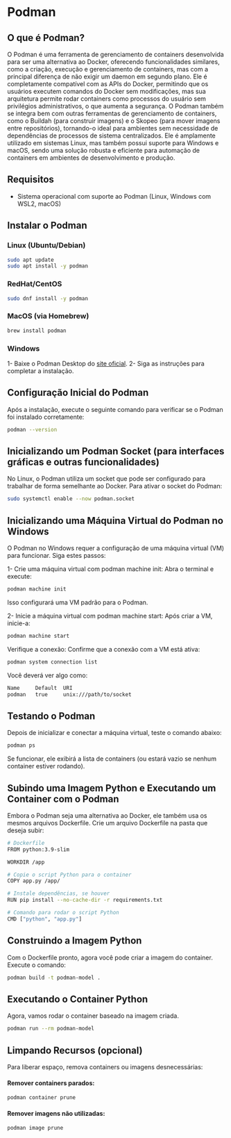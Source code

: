 # Podman

## O que é Podman?

O Podman é uma ferramenta de gerenciamento de containers desenvolvida para ser uma alternativa ao Docker, oferecendo funcionalidades similares, como a criação, execução e gerenciamento de containers, mas com a principal diferença de não exigir um daemon em segundo plano. Ele é completamente compatível com as APIs do Docker, permitindo que os usuários executem comandos do Docker sem modificações, mas sua arquitetura permite rodar containers como processos do usuário sem privilégios administrativos, o que aumenta a segurança. O Podman também se integra bem com outras ferramentas de gerenciamento de containers, como o Buildah (para construir imagens) e o Skopeo (para mover imagens entre repositórios), tornando-o ideal para ambientes sem necessidade de dependências de processos de sistema centralizados. Ele é amplamente utilizado em sistemas Linux, mas também possui suporte para Windows e macOS, sendo uma solução robusta e eficiente para automação de containers em ambientes de desenvolvimento e produção.

## Requisitos

- Sistema operacional com suporte ao Podman (Linux, Windows com WSL2, macOS)

## Instalar o Podman

### Linux (Ubuntu/Debian)

```bash
sudo apt update
sudo apt install -y podman
```
### RedHat/CentOS

```bash
sudo dnf install -y podman
```
### MacOS (via Homebrew)

```bash
brew install podman
```
### Windows

1- Baixe o Podman Desktop do <a href="https://podman-desktop.io/downloads/windows" target="_blank">site oficial</a>.
2- Siga as instruções para completar a instalação.

## Configuração Inicial do Podman

Após a instalação, execute o seguinte comando para verificar se o Podman foi instalado corretamente:

```bash
podman --version
```
## Inicializando um Podman Socket (para interfaces gráficas e outras funcionalidades)

No Linux, o Podman utiliza um socket que pode ser configurado para trabalhar de forma semelhante ao Docker. Para ativar o socket do Podman:

```bash
sudo systemctl enable --now podman.socket
```
## Inicializando uma Máquina Virtual do Podman no Windows

O Podman no Windows requer a configuração de uma máquina virtual (VM) para funcionar. Siga estes passos:

1- Crie uma máquina virtual com podman machine init: Abra o terminal e execute:

```bash
podman machine init
```
Isso configurará uma VM padrão para o Podman.

2- Inicie a máquina virtual com podman machine start: Após criar a VM, inicie-a:

```bash
podman machine start
```
Verifique a conexão: Confirme que a conexão com a VM está ativa:

```bash
podman system connection list
```
Você deverá ver algo como:

```bash
Name     Default  URI
podman   true     unix:///path/to/socket
```
## Testando o Podman

Depois de inicializar e conectar a máquina virtual, teste o comando abaixo:

```bash
podman ps
```
Se funcionar, ele exibirá a lista de containers (ou estará vazio se nenhum container estiver rodando).

## Subindo uma Imagem Python e Executando um Container com o Podman

Embora o Podman seja uma alternativa ao Docker, ele também usa os mesmos arquivos Dockerfile. Crie um arquivo Dockerfile na pasta que deseja subir:

```bash
# Dockerfile
FROM python:3.9-slim

WORKDIR /app

# Copie o script Python para o container
COPY app.py /app/

# Instale dependências, se houver
RUN pip install --no-cache-dir -r requirements.txt

# Comando para rodar o script Python
CMD ["python", "app.py"]
```
## Construindo a Imagem Python

Com o Dockerfile pronto, agora você pode criar a imagem do container. Execute o comando:

```bash
podman build -t podman-model .
```
## Executando o Container Python

Agora, vamos rodar o container baseado na imagem criada.

```bash
podman run --rm podman-model
```
## Limpando Recursos (opcional)

Para liberar espaço, remova containers ou imagens desnecessárias:

#### Remover containers parados:

```bash
podman container prune
```
#### Remover imagens não utilizadas:

```bash
podman image prune
```